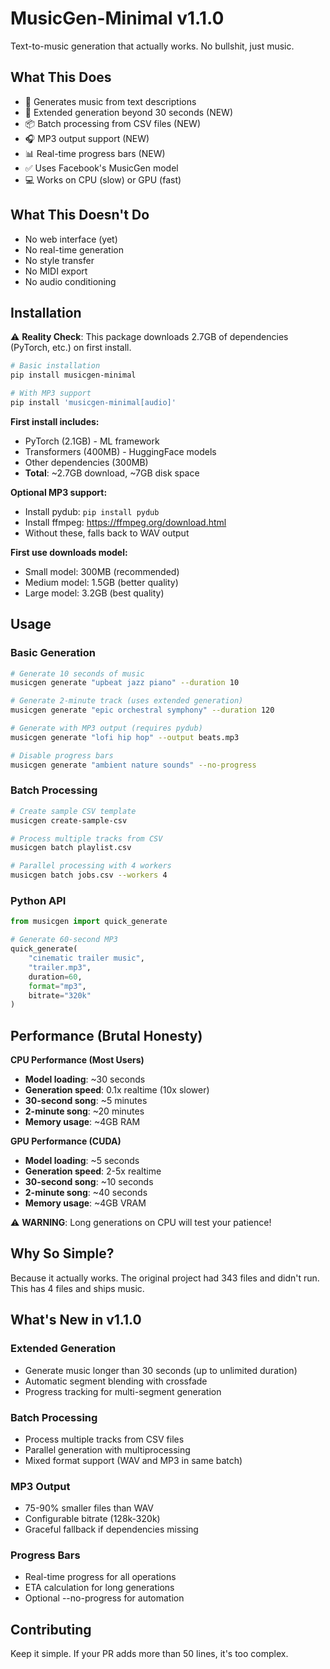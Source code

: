 # MusicGen-Minimal v1.1.0

Text-to-music generation that actually works. No bullshit, just music.

## What This Does
- 🎵 Generates music from text descriptions
- 🚀 Extended generation beyond 30 seconds (NEW)
- 📦 Batch processing from CSV files (NEW)
- 🎧 MP3 output support (NEW)
- 📊 Real-time progress bars (NEW)
- ✅ Uses Facebook's MusicGen model  
- 💻 Works on CPU (slow) or GPU (fast)

## What This Doesn't Do
- No web interface (yet)
- No real-time generation
- No style transfer  
- No MIDI export
- No audio conditioning

## Installation

⚠️ **Reality Check**: This package downloads 2.7GB of dependencies (PyTorch, etc.) on first install.

```bash
# Basic installation
pip install musicgen-minimal

# With MP3 support  
pip install 'musicgen-minimal[audio]'
```

**First install includes:**
- PyTorch (2.1GB) - ML framework
- Transformers (400MB) - HuggingFace models  
- Other dependencies (300MB)
- **Total**: ~2.7GB download, ~7GB disk space

**Optional MP3 support:**
- Install pydub: `pip install pydub`
- Install ffmpeg: https://ffmpeg.org/download.html
- Without these, falls back to WAV output

**First use downloads model:**
- Small model: 300MB (recommended)
- Medium model: 1.5GB (better quality)
- Large model: 3.2GB (best quality)

## Usage

### Basic Generation
```bash
# Generate 10 seconds of music
musicgen generate "upbeat jazz piano" --duration 10

# Generate 2-minute track (uses extended generation)
musicgen generate "epic orchestral symphony" --duration 120

# Generate with MP3 output (requires pydub)
musicgen generate "lofi hip hop" --output beats.mp3

# Disable progress bars
musicgen generate "ambient nature sounds" --no-progress
```

### Batch Processing
```bash
# Create sample CSV template
musicgen create-sample-csv

# Process multiple tracks from CSV
musicgen batch playlist.csv

# Parallel processing with 4 workers
musicgen batch jobs.csv --workers 4
```

### Python API
```python
from musicgen import quick_generate

# Generate 60-second MP3
quick_generate(
    "cinematic trailer music",
    "trailer.mp3", 
    duration=60,
    format="mp3",
    bitrate="320k"
)
```

## Performance (Brutal Honesty)

**CPU Performance (Most Users)**
- **Model loading**: ~30 seconds
- **Generation speed**: 0.1x realtime (10x slower)
- **30-second song**: ~5 minutes
- **2-minute song**: ~20 minutes  
- **Memory usage**: ~4GB RAM

**GPU Performance (CUDA)**
- **Model loading**: ~5 seconds
- **Generation speed**: 2-5x realtime
- **30-second song**: ~10 seconds
- **2-minute song**: ~40 seconds
- **Memory usage**: ~4GB VRAM

⚠️ **WARNING**: Long generations on CPU will test your patience!

## Why So Simple?

Because it actually works. The original project had 343 files and didn't run.
This has 4 files and ships music.

## What's New in v1.1.0

### Extended Generation
- Generate music longer than 30 seconds (up to unlimited duration)
- Automatic segment blending with crossfade
- Progress tracking for multi-segment generation

### Batch Processing 
- Process multiple tracks from CSV files
- Parallel generation with multiprocessing
- Mixed format support (WAV and MP3 in same batch)

### MP3 Output
- 75-90% smaller files than WAV
- Configurable bitrate (128k-320k)
- Graceful fallback if dependencies missing

### Progress Bars
- Real-time progress for all operations
- ETA calculation for long generations
- Optional --no-progress for automation

## Contributing

Keep it simple. If your PR adds more than 50 lines, it's too complex.